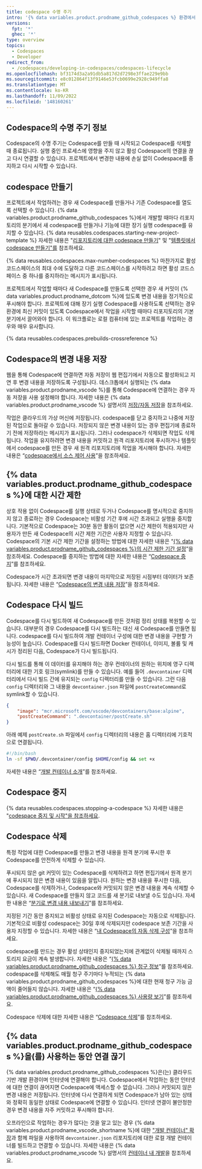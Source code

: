 ```yaml
---
title: codespace 수명 주기
intro: '{% data variables.product.prodname_github_codespaces %} 환경에서 개발하고 전체 codespace 수명 주기 동안 데이터를 유지 관리할 수 있습니다.'
versions:
  fpt: '*'
  ghec: '*'
type: overview
topics:
  - Codespaces
  - Developer
redirect_from:
  - /codespaces/developing-in-codespaces/codespaces-lifecycle
ms.openlocfilehash: bf3174d3a2a91db5a817d2d7298e3ffae229e9bb
ms.sourcegitcommit: e8c012864f13f9146e53fcb0699e2928c949ffa8
ms.translationtype: MT
ms.contentlocale: ko-KR
ms.lasthandoff: 11/09/2022
ms.locfileid: '148160261'
---
```

## Codespace의 수명 주기 정보

Codespace의 수명 주기는 Codespace를 만들 때 시작되고 Codespace를 삭제할 때 종료됩니다. 실행 중인 프로세스에 영향을 주지 않고 활성 Codespace의 연결을 끊고 다시 연결할 수 있습니다. 프로젝트에서 변경한 내용에 손실 없이 Codespace를 중지하고 다시 시작할 수 있습니다.

## codespace 만들기

프로젝트에서 작업하려는 경우 새 Codespace를 만들거나 기존 Codespace를 열도록 선택할 수 있습니다. {% data variables.product.prodname_github_codespaces %}에서 개발할 때마다 리포지토리의 분기에서 새 codespace를 만들거나 기능에 대한 장기 실행 codespace를 유지할 수 있습니다. {% data reusables.codespaces.starting-new-project-template %} 자세한 내용은 "[리포지토리에 대한 codespace 만들기](/codespaces/developing-in-codespaces/creating-a-codespace-for-a-repository)" 및 "[템플릿에서 codespace 만들기"를](/codespaces/developing-in-codespaces/creating-a-codespace-from-a-template) 참조하세요.

{% data reusables.codespaces.max-number-codespaces %} 마찬가지로 활성 코드스페이스의 최대 수에 도달하고 다른 코드스페이스를 시작하려고 하면 활성 코드스페이스 중 하나를 중지하라는 메시지가 표시됩니다.

프로젝트에서 작업할 때마다 새 Codespace를 만들도록 선택한 경우 새 커밋이 {% data variables.product.prodname_dotcom %}에 있도록 변경 내용을 정기적으로 푸시해야 합니다. 프로젝트에 대해 장기 실행 Codespace를 사용하도록 선택하는 경우 환경에 최신 커밋이 있도록 Codespace에서 작업을 시작할 때마다 리포지토리의 기본 분기에서 끌어와야 합니다. 이 워크플로는 로컬 컴퓨터에 있는 프로젝트를 작업하는 경우와 매우 유사합니다. 

{% data reusables.codespaces.prebuilds-crossreference %}

## Codespace의 변경 내용 저장

웹을 통해 Codespace에 연결하면 자동 저장이 웹 편집기에서 자동으로 활성화되고 지연 후 변경 내용을 저장하도록 구성됩니다. 데스크톱에서 실행되는 {% data variables.product.prodname_vscode %}를 통해 Codespace에 연결하는 경우 자동 저장을 사용 설정해야 합니다. 자세한 내용은 {% data variables.product.prodname_vscode %} 설명서의 [저장/자동 저장](https://code.visualstudio.com/docs/editor/codebasics#_save-auto-save)을 참조하세요.

작업은 클라우드의 가상 머신에 저장됩니다. codespace를 닫고 중지하고 나중에 저장된 작업으로 돌아갈 수 있습니다. 저장되지 않은 변경 내용이 있는 경우 편집기에 종료하기 전에 저장하라는 메시지가 표시됩니다. 그러나 codespace가 삭제되면 작업도 삭제됩니다. 작업을 유지하려면 변경 내용을 커밋하고 원격 리포지토리에 푸시하거나 템플릿에서 codespace를 만든 경우 새 원격 리포지토리에 작업을 게시해야 합니다. 자세한 내용은 “[codespace에서 소스 제어 사용](/codespaces/developing-in-codespaces/using-source-control-in-your-codespace)”을 참조하세요.

## {% data variables.product.prodname_github_codespaces %}에 대한 시간 제한

상호 작용 없이 Codespace를 실행 상태로 두거나 Codespace를 명시적으로 중지하지 않고 종료하는 경우 Codespace는 비활성 기간 후에 시간 초과되고 실행을 중지합니다. 기본적으로 Codespace는 30분 동안 활동이 없으면 시간 제한이 적용되지만 사용자가 만든 새 Codespace의 시간 제한 기간은 사용자 지정할 수 있습니다. Codespace의 기본 시간 제한 기간을 설정하는 방법에 대한 자세한 내용은 “[{% data variables.product.prodname_github_codespaces %}의 시간 제한 기간 설정](/codespaces/customizing-your-codespace/setting-your-timeout-period-for-github-codespaces)”을 참조하세요. Codespace를 중지하는 방법에 대한 자세한 내용은 “[Codespace 중지](#stopping-a-codespace)”를 참조하세요.

Codespace가 시간 초과되면 변경 내용이 마지막으로 저장된 시점부터 데이터가 보존됩니다. 자세한 내용은 “[Codespace의 변경 내용 저장](#saving-changes-in-a-codespace)”을 참조하세요.

## Codespace 다시 빌드

Codespace를 다시 빌드하여 새 Codespace를 만든 것처럼 정리 상태를 복원할 수 있습니다. 대부분의 경우 Codespace를 다시 빌드하는 대신 새 Codespace를 만들면 됩니다. codespace를 다시 빌드하여 개발 컨테이너 구성에 대한 변경 내용을 구현할 가능성이 높습니다. Codespace를 다시 빌드하면 Docker 컨테이너, 이미지, 볼륨 및 캐시가 정리된 다음, Codespace가 다시 빌드됩니다.

다시 빌드를 통해 이 데이터를 유지해야 하는 경우 컨테이너의 원하는 위치에 영구 디렉터리에 대한 기호 링크(symlink)를 만들 수 있습니다. 예를 들어 `.devcontainer` 디렉터리에서 다시 빌드 간에 유지되는 `config` 디렉터리를 만들 수 있습니다. 그런 다음 `config` 디렉터리와 그 내용을 `devcontainer.json` 파일에 `postCreateCommand`로 symlink할 수 있습니다.

```json  
{
    "image": "mcr.microsoft.com/vscode/devcontainers/base:alpine",
    "postCreateCommand": ".devcontainer/postCreate.sh"
}
```

아래 예제 `postCreate.sh` 파일에서 `config` 디렉터리의 내용은 홈 디렉터리에 기호적으로 연결됩니다.

```bash
#!/bin/bash
ln -sf $PWD/.devcontainer/config $HOME/config && set +x
```

자세한 내용은 “[개발 컨테이너 소개](/codespaces/setting-up-your-project-for-codespaces/introduction-to-dev-containers#applying-configuration-changes-to-a-codespace)”를 참조하세요.

## Codespace 중지

{% data reusables.codespaces.stopping-a-codespace %} 자세한 내용은 "[codespace 중지 및 시작"을 참조하세요](/codespaces/developing-in-codespaces/stopping-and-starting-a-codespace).

## Codespace 삭제

특정 작업에 대한 Codespace를 만들고 변경 내용을 원격 분기에 푸시한 후 Codespace를 안전하게 삭제할 수 있습니다.

푸시되지 않은 git 커밋이 있는 Codespace를 삭제하려고 하면 편집기에서 원격 분기에 푸시되지 않은 변경 내용이 있음을 알립니다. 원하는 변경 내용을 푸시한 다음, Codespace를 삭제하거나, Codespace와 커밋되지 않은 변경 내용을 계속 삭제할 수 있습니다. 새 Codespace를 만들지 않고 코드를 새 분기로 내보낼 수도 있습니다. 자세한 내용은 “[분기로 변경 내용 내보내기](/codespaces/troubleshooting/exporting-changes-to-a-branch)”를 참조하세요.

지정된 기간 동안 중지되고 비활성 상태로 유지된 Codespace는 자동으로 삭제됩니다. 기본적으로 비활성 codespace는 30일 후에 삭제되지만 codespace 보존 기간을 사용자 지정할 수 있습니다. 자세한 내용은 “[내 Codespace의 자동 삭제 구성](/codespaces/customizing-your-codespace/configuring-automatic-deletion-of-your-codespaces)”을 참조하세요.

codespace를 만드는 경우 활성 상태인지 중지되었는지에 관계없이 삭제될 때까지 스토리지 요금이 계속 발생합니다. 자세한 내용은 “[{% data variables.product.prodname_github_codespaces %} 청구 정보](/billing/managing-billing-for-github-codespaces/about-billing-for-github-codespaces#billing-for-storage-usage)”를 참조하세요. codespace를 삭제해도 매월 청구 주기마다 누적되는 {% data variables.product.prodname_github_codespaces %}에 대한 현재 청구 가능 금액이 줄어들지 않습니다. 자세한 내용은 “[{% data variables.product.prodname_github_codespaces %} 사용량 보기](/billing/managing-billing-for-github-codespaces/viewing-your-github-codespaces-usage)”를 참조하세요.

Codespace 삭제에 대한 자세한 내용은 “[Codespace 삭제](/codespaces/developing-in-codespaces/deleting-a-codespace)”를 참조하세요.

## {% data variables.product.prodname_github_codespaces %}을(를) 사용하는 동안 연결 끊기

{% data variables.product.prodname_github_codespaces %}은(는) 클라우드 기반 개발 환경이며 인터넷에 연결해야 합니다. Codespace에서 작업하는 동안 인터넷에 대한 연결이 끊어지면 Codespace에 액세스할 수 없습니다. 그러나 커밋되지 않은 변경 내용은 저장됩니다. 인터넷에 다시 연결하게 되면 Codespace가 남아 있는 상태와 정확히 동일한 상태로 Codespace에 연결할 수 있습니다. 인터넷 연결이 불안정한 경우 변경 내용을 자주 커밋하고 푸시해야 합니다.

오프라인으로 작업하는 경우가 많다는 것을 알고 있는 경우 {% data variables.product.prodname_vscode_shortname %}에 대한 ["개발 컨테이너" 확장](https://marketplace.visualstudio.com/items?itemName=ms-vscode-remote.remote-containers)과 함께 파일을 사용하여 `devcontainer.json` 리포지토리에 대한 로컬 개발 컨테이너를 빌드하고 연결할 수 있습니다. 자세한 내용은 {% data variables.product.prodname_vscode %} 설명서의 [컨테이너 내 개발](https://code.visualstudio.com/docs/remote/containers)을 참조하세요.
